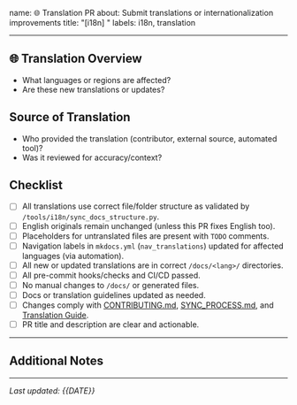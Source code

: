 name: 🌐 Translation PR
about: Submit translations or internationalization improvements
title: "[i18n] <your-title-here>"
labels: i18n, translation

---

## 🌐 Translation Overview

- What languages or regions are affected?
- Are these new translations or updates?

## Source of Translation

- Who provided the translation (contributor, external source, automated tool)?
- Was it reviewed for accuracy/context?

## Checklist

- [ ] All translations use correct file/folder structure as validated by `/tools/i18n/sync_docs_structure.py`.
- [ ] English originals remain unchanged (unless this PR fixes English too).
- [ ] Placeholders for untranslated files are present with `TODO` comments.
- [ ] Navigation labels in `mkdocs.yml` (`nav_translations`) updated for affected languages (via automation).
- [ ] All new or updated translations are in correct `/docs/<lang>/` directories.
- [ ] All pre-commit hooks/checks and CI/CD passed.
- [ ] No manual changes to `/docs/` or generated files.
- [ ] Docs or translation guidelines updated as needed.
- [ ] Changes comply with [CONTRIBUTING.md](../../CONTRIBUTING.md), [SYNC_PROCESS.md](../../SYNC_PROCESS.md), and [Translation Guide](../../docs/en/contribute/i18n.md).
- [ ] PR title and description are clear and actionable.

---

## Additional Notes

<!-- Screenshots, rendered output, or notes for reviewers/translation questions. -->

---

*Last updated: {{DATE}}*
